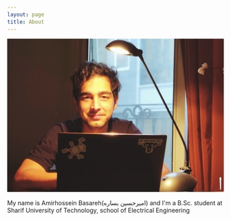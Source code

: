 ```yaml
---
layout: page
title: About
---
```

![Image of me](https://github.com/Magronox/Magronox.github.io/blob/master/images/IMG_20200905_204940_276.png)

My name is Amirhossein Basareh(امیرحسین بساره) and I'm a B.Sc. student at Sharif University of Technology, school of Electrical Engineering

